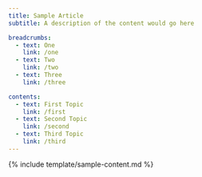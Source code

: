 ```yaml
---
title: Sample Article
subtitle: A description of the content would go here

breadcrumbs:
  - text: One
    link: /one
  - text: Two
    link: /two
  - text: Three
    link: /three

contents:
  - text: First Topic
    link: /first
  - text: Second Topic
    link: /second
  - text: Third Topic
    link: /third
---
```


{% include template/sample-content.md %}
